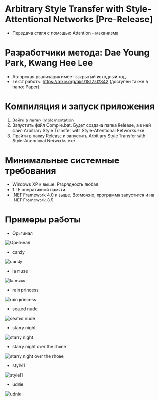 # Arbitrary Style Transfer with Style-Attentional Networks [Pre-Release]
* Передача стиля с помощью Attention - механизма.

# Разработчики метода: Dae Young Park, Kwang Hee Lee
* Авторская реализация имеет закрытый исходный код.
* Текст работы: https://arxiv.org/abs/1812.02342 (доступен также в папке Paper)

# Компиляция и запуск приложения
1. Зайти в папку Implementation
2. Запустить файл Compile.bat. Будет создана папка Release, а в ней файл Arbitrary Style Transfer with Style-Attentional Networks.exe
3. Пройти в папку Release и запустить Arbitrary Style Transfer with Style-Attentional Networks.exe

# Минимальные системные требования
* Windows XP и выше. Разрядность любая.
* 1 ГБ оперативной памяти.
* .NET Framework 4.0 и выше. Возможно, программа запустится и на .NET Framework 3.5.

# Примеры работы

* Оригинал

![Оригинал](https://github.com/ColorfulSoft/StyleTransfer-Colorization-SuperResolution/blob/Russian/Style%20Transfer/2018.%20Arbitrary%20Style%20Transfer%20with%20Style-Attentional%20Networks/Examples/chicago.jpg)

* candy

![candy](https://github.com/ColorfulSoft/StyleTransfer-Colorization-SuperResolution/blob/Russian/Style%20Transfer/2018.%20Arbitrary%20Style%20Transfer%20with%20Style-Attentional%20Networks/Examples/candy.jpg)

* la muse

![la muse](https://github.com/ColorfulSoft/StyleTransfer-Colorization-SuperResolution/blob/Russian/Style%20Transfer/2018.%20Arbitrary%20Style%20Transfer%20with%20Style-Attentional%20Networks/Examples/la_muse.jpg)

* rain princess

![rain princess](https://github.com/ColorfulSoft/StyleTransfer-Colorization-SuperResolution/blob/Russian/Style%20Transfer/2018.%20Arbitrary%20Style%20Transfer%20with%20Style-Attentional%20Networks/Examples/rain_princess.jpg)

* seated nude

![seated nude](https://github.com/ColorfulSoft/StyleTransfer-Colorization-SuperResolution/blob/Russian/Style%20Transfer/2018.%20Arbitrary%20Style%20Transfer%20with%20Style-Attentional%20Networks/Examples/seated_nude.jpg)

* starry night

![starry night](https://github.com/ColorfulSoft/StyleTransfer-Colorization-SuperResolution/blob/Russian/Style%20Transfer/2018.%20Arbitrary%20Style%20Transfer%20with%20Style-Attentional%20Networks/Examples/starry_night.jpg)

* starry night over the rhone

![starry night over the rhone](https://github.com/ColorfulSoft/StyleTransfer-Colorization-SuperResolution/blob/Russian/Style%20Transfer/2018.%20Arbitrary%20Style%20Transfer%20with%20Style-Attentional%20Networks/Examples/starry_night_over_the_rhone.jpg)

* style11

![style11](https://github.com/ColorfulSoft/StyleTransfer-Colorization-SuperResolution/blob/Russian/Style%20Transfer/2018.%20Arbitrary%20Style%20Transfer%20with%20Style-Attentional%20Networks/Examples/style11.jpg)

* udnie

![udnie](https://github.com/ColorfulSoft/StyleTransfer-Colorization-SuperResolution/blob/Russian/Style%20Transfer/2018.%20Arbitrary%20Style%20Transfer%20with%20Style-Attentional%20Networks/Examples/udnie.jpg)
